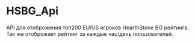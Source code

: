 # HSBG_Api
API для отоброжения топ200 EU/US игроков HearthStone BG рейтинга.
Так же отоброжает рейтинг за каждые час/день пользователей.
